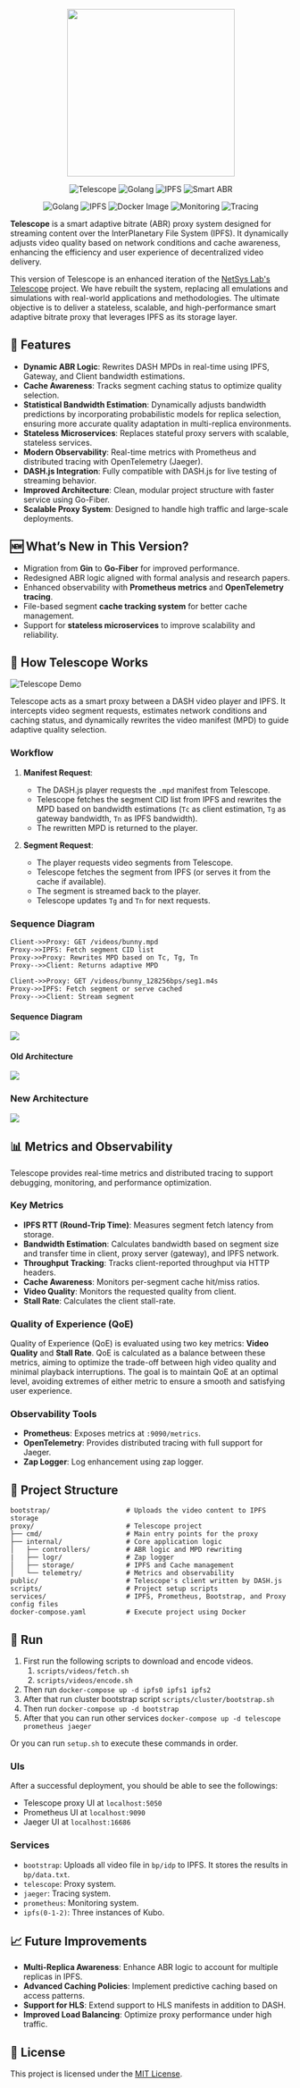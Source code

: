 <p align="center">
   <img src=".github/logo.jpeg" width="300" />
</p>

<div align="center">

   ![Telescope](https://img.shields.io/badge/Telescope-red)
   ![Golang](https://img.shields.io/badge/Go_Fiber-lightblue)
   ![IPFS](https://img.shields.io/badge/Kubo-orange)
   ![Smart ABR](https://img.shields.io/badge/Smart%20ABR-green)

   ![Golang](https://img.shields.io/badge/Golang-1.24-lightblue)
   ![IPFS](https://img.shields.io/badge/Storage-IPFS-orange)
   ![Docker Image](https://img.shields.io/badge/Build-Docker-blue)
   ![Monitoring](https://img.shields.io/badge/Monitoring-Prometheus-red)
   ![Tracing](https://img.shields.io/badge/Tracing-Jaeger-darkred)

</div>

**Telescope** is a smart adaptive bitrate (ABR) proxy system designed for streaming content over the InterPlanetary File System (IPFS). It dynamically adjusts video quality based on network conditions and cache awareness, enhancing the efficiency and user experience of decentralized video delivery.

This version of Telescope is an enhanced iteration of the [NetSys Lab's Telescope](https://github.com/SBUNetSys/Telescope) project. We have rebuilt the system, replacing all emulations and simulations with real-world applications and methodologies. The ultimate objective is to deliver a stateless, scalable, and high-performance smart adaptive bitrate proxy that leverages IPFS as its storage layer.

## 🚀 Features

- **Dynamic ABR Logic**: Rewrites DASH MPDs in real-time using IPFS, Gateway, and Client bandwidth estimations.
- **Cache Awareness**: Tracks segment caching status to optimize quality selection.
- **Statistical Bandwidth Estimation**: Dynamically adjusts bandwidth predictions by incorporating probabilistic models for replica selection, ensuring more accurate quality adaptation in multi-replica environments.
- **Stateless Microservices**: Replaces stateful proxy servers with scalable, stateless services.
- **Modern Observability**: Real-time metrics with Prometheus and distributed tracing with OpenTelemetry (Jaeger).
- **DASH.js Integration**: Fully compatible with DASH.js for live testing of streaming behavior.
- **Improved Architecture**: Clean, modular project structure with faster service using Go-Fiber.
- **Scalable Proxy System**: Designed to handle high traffic and large-scale deployments.

## 🆕 What’s New in This Version?

- Migration from **Gin** to **Go-Fiber** for improved performance.
- Redesigned ABR logic aligned with formal analysis and research papers.
- Enhanced observability with **Prometheus metrics** and **OpenTelemetry tracing**.
- File-based segment **cache tracking system** for better cache management.
- Support for **stateless microservices** to improve scalability and reliability.

## 📖 How Telescope Works

![Telescope Demo](.github/telescope_demo.gif)

Telescope acts as a smart proxy between a DASH video player and IPFS. It intercepts video segment requests, estimates network conditions and caching status, and dynamically rewrites the video manifest (MPD) to guide adaptive quality selection.

### Workflow

1. **Manifest Request**:
   - The DASH.js player requests the `.mpd` manifest from Telescope.
   - Telescope fetches the segment CID list from IPFS and rewrites the MPD based on bandwidth estimations (`Tc` as client estimation, `Tg` as gateway bandwidth, `Tn` as IPFS bandwidth).
   - The rewritten MPD is returned to the player.

2. **Segment Request**:
   - The player requests video segments from Telescope.
   - Telescope fetches the segment from IPFS (or serves it from the cache if available).
   - The segment is streamed back to the player.
   - Telescope updates `Tg` and `Tn` for next requests.

### Sequence Diagram

```plaintext
Client->>Proxy: GET /videos/bunny.mpd
Proxy->>IPFS: Fetch segment CID list
Proxy->>Proxy: Rewrites MPD based on Tc, Tg, Tn
Proxy-->>Client: Returns adaptive MPD

Client->>Proxy: GET /videos/bunny_128256bps/seg1.m4s
Proxy->>IPFS: Fetch segment or serve cached
Proxy-->>Client: Stream segment
```

#### Sequence Diagram

![](.github/assets/sequence.svg)

#### Old Architecture

![](.github/assets/diagram.svg)

### New Architecture

![](.github/assets/improved.svg)

## 📊 Metrics and Observability

Telescope provides real-time metrics and distributed tracing to support debugging, monitoring, and performance optimization.

### Key Metrics

- **IPFS RTT (Round-Trip Time)**: Measures segment fetch latency from storage.
- **Bandwidth Estimation**: Calculates bandwidth based on segment size and transfer time in client, proxy server (gateway), and IPFS network.
- **Throughput Tracking**: Tracks client-reported throughput via HTTP headers.
- **Cache Awareness**: Monitors per-segment cache hit/miss ratios.
- **Video Quality**: Monitors the requested quality from client.
- **Stall Rate**: Calculates the client stall-rate.

### Quality of Experience (QoE)

Quality of Experience (QoE) is evaluated using two key metrics: **Video Quality** and **Stall Rate**. QoE is calculated as a balance between these metrics, aiming to optimize the trade-off between high video quality and minimal playback interruptions. The goal is to maintain QoE at an optimal level, avoiding extremes of either metric to ensure a smooth and satisfying user experience.

### Observability Tools

- **Prometheus**: Exposes metrics at `:9090/metrics`.
- **OpenTelemetry**: Provides distributed tracing with full support for Jaeger.
- **Zap Logger**: Log enhancement using zap logger.

## 📂 Project Structure

```
bootstrap/                   # Uploads the video content to IPFS storage
proxy/                       # Telescope project
├── cmd/                     # Main entry points for the proxy
├── internal/                # Core application logic
│   ├── controllers/         # ABR logic and MPD rewriting
|   ├── logr/                # Zap logger
│   ├── storage/             # IPFS and Cache management
│   └── telemetry/           # Metrics and observability
public/                      # Telescope's client written by DASH.js
scripts/                     # Project setup scripts
services/                    # IPFS, Prometheus, Bootstrap, and Proxy config files
docker-compose.yaml          # Execute project using Docker
```

## 🏃 Run

1. First run the following scripts to download and encode videos.
   1. `scripts/videos/fetch.sh`
   2. `scripts/videos/encode.sh`
2. Then run `docker-compose up -d ipfs0 ipfs1 ipfs2`
3. After that run cluster bootstrap script `scripts/cluster/bootstrap.sh`
4. Then run `docker-compose up -d bootstrap`
5. After that you can run other services `docker-compose up -d telescope prometheus jaeger`

Or you can run `setup.sh` to execute these commands in order.

### UIs

After a successful deployment, you should be able to see the followings:

- Telescope proxy UI at `localhost:5050`
- Prometheus UI at `localhost:9090`
- Jaeger UI at `localhost:16686`

### Services

- `bootstrap`: Uploads all video file in `bp/idp` to IPFS. It stores the results in `bp/data.txt`.
- `telescope`: Proxy system.
- `jaeger`: Tracing system.
- `prometheus`: Monitoring system.
- `ipfs(0-1-2)`: Three instances of Kubo.

## 📈 Future Improvements

- **Multi-Replica Awareness**: Enhance ABR logic to account for multiple replicas in IPFS.
- **Advanced Caching Policies**: Implement predictive caching based on access patterns.
- **Support for HLS**: Extend support to HLS manifests in addition to DASH.
- **Improved Load Balancing**: Optimize proxy performance under high traffic.

## 📜 License

This project is licensed under the [MIT License](LICENSE).
